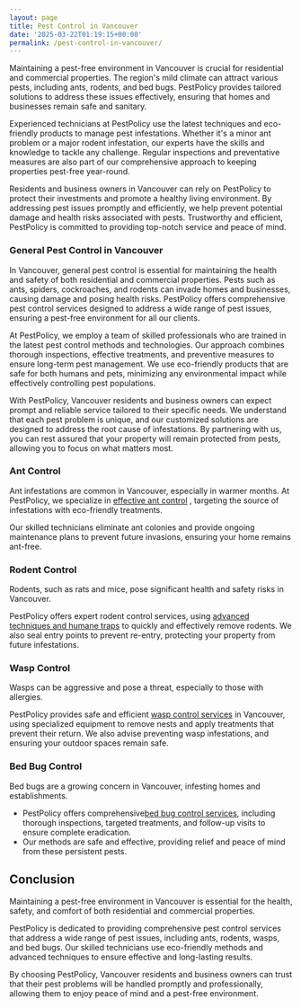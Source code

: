 ```yaml
---
layout: page
title: Pest Control in Vancouver
date: '2025-03-22T01:19:15+00:00'
permalink: /pest-control-in-vancouver/
---
```


Maintaining a pest-free environment in Vancouver is crucial for residential and commercial properties. The region's mild climate can attract various pests, including ants, rodents, and bed bugs. PestPolicy provides tailored solutions to address these issues effectively, ensuring that homes and businesses remain safe and sanitary.

Experienced technicians at PestPolicy use the latest techniques and eco-friendly products to manage pest infestations. Whether it's a minor ant problem or a major rodent infestation, our experts have the skills and knowledge to tackle any challenge. Regular inspections and preventative measures are also part of our comprehensive approach to keeping properties pest-free year-round.

Residents and business owners in Vancouver can rely on PestPolicy to protect their investments and promote a healthy living environment. By addressing pest issues promptly and efficiently, we help prevent potential damage and health risks associated with pests. Trustworthy and efficient, PestPolicy is committed to providing top-notch service and peace of mind.
### General Pest Control in Vancouver
In Vancouver, general pest control is essential for maintaining the health and safety of both residential and commercial properties. Pests such as ants, spiders, cockroaches, and rodents can invade homes and businesses, causing damage and posing health risks. PestPolicy offers comprehensive pest control services designed to address a wide range of pest issues, ensuring a pest-free environment for all our clients.

At PestPolicy, we employ a team of skilled professionals who are trained in the latest pest control methods and technologies. Our approach combines thorough inspections, effective treatments, and preventive measures to ensure long-term pest management. We use eco-friendly products that are safe for both humans and pets, minimizing any environmental impact while effectively controlling pest populations.

With PestPolicy, Vancouver residents and business owners can expect prompt and reliable service tailored to their specific needs. We understand that each pest problem is unique, and our customized solutions are designed to address the root cause of infestations. By partnering with us, you can rest assured that your property will remain protected from pests, allowing you to focus on what matters most.
### Ant Control
Ant infestations are common in Vancouver, especially in warmer months. At PestPolicy, we specialize in
[effective ant control](https://pestpolicy.com/ant-control-in-vancouver/)
, targeting the source of infestations with eco-friendly treatments.

Our skilled technicians eliminate ant colonies and provide ongoing maintenance plans to prevent future invasions, ensuring your home remains ant-free.
### Rodent Control
Rodents, such as rats and mice, pose significant health and safety risks in Vancouver.

PestPolicy offers expert rodent control services, using
[advanced techniques and humane traps](https://pestpolicy.com/rodent-control-in-vancouver/)
to quickly and effectively remove rodents. We also seal entry points to prevent re-entry, protecting your property from future infestations.
### Wasp Control
Wasps can be aggressive and pose a threat, especially to those with allergies.

PestPolicy provides safe and efficient
[wasp control services](https://pestpolicy.com/wasp-control-in-vancouver/)
in Vancouver, using specialized equipment to remove nests and apply treatments that prevent their return. We also advise preventing wasp infestations, and ensuring your outdoor spaces remain safe.
### Bed Bug Control
Bed bugs are a growing concern in Vancouver, infesting homes and establishments.
- PestPolicy offers comprehensive[bed bug control services](https://pestpolicy.com/bed-bug-control-in-vancouver/), including thorough inspections, targeted treatments, and follow-up visits to ensure complete eradication.
- Our methods are safe and effective, providing relief and peace of mind from these persistent pests.
## Conclusion
Maintaining a pest-free environment in Vancouver is essential for the health, safety, and comfort of both residential and commercial properties.

PestPolicy is dedicated to providing comprehensive pest control services that address a wide range of pest issues, including ants, rodents, wasps, and bed bugs. Our skilled technicians use eco-friendly methods and advanced techniques to ensure effective and long-lasting results.

By choosing PestPolicy, Vancouver residents and business owners can trust that their pest problems will be handled promptly and professionally, allowing them to enjoy peace of mind and a pest-free environment.